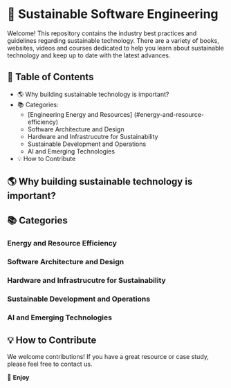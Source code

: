 # 🌿 Sustainable Software Engineering

Welcome! This repository contains the industry best practices and guidelines regarding sustainable technology. There are a variety of books, websites, videos and courses dedicated to help you learn about sustainable technology and keep up to date with the latest advances. 

## 📌 Table of Contents

- 🌎 Why building sustainable technology is important?
- 📚 Categories:
  - [Engineering Energy and Resources] (#energy-and-resource-efficiency)
  - Software Architecture and Design
  - Hardware and Infrastrucutre for Sustainability
  - Sustainable Development and Operations
  - AI and Emerging Technologies
- 💡 How to Contribute


## 🌎 Why building sustainable technology is important?

## 📚 Categories

### Energy and Resource Efficiency

### Software Architecture and Design

### Hardware and Infrastrucutre for Sustainability

### Sustainable Development and Operations

### AI and Emerging Technologies

## 💡 How to Contribute

We welcome contributions! If you have a great resource or case study, please feel free to contact us.

🚀 **Enjoy**




